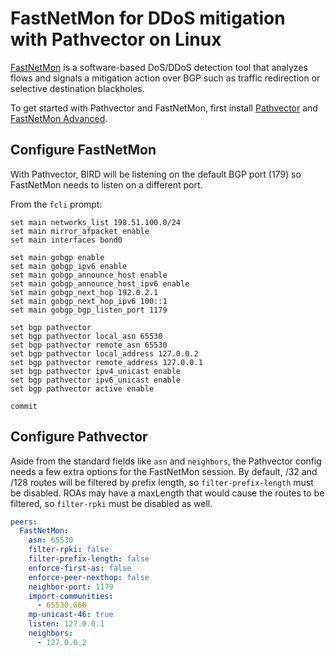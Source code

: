# FastNetMon for DDoS mitigation with Pathvector on Linux

[FastNetMon](https://fastnetmon.com) is a software-based DoS/DDoS detection tool that analyzes flows and signals a mitigation action over BGP such as traffic redirection or selective destination blackholes.

To get started with Pathvector and FastNetMon, first install [Pathvector](/installation) and [FastNetMon Advanced](https://fastnetmon.com/docs-fnm-advanced/advanced-install-guide/).

## Configure FastNetMon

With Pathvector, BIRD will be listening on the default BGP port (179) so FastNetMon needs to listen on a different port.

From the `fcli` prompt:

```shell
set main networks_list 198.51.100.0/24
set main mirror_afpacket enable
set main interfaces bond0

set main gobgp enable
set main gobgp_ipv6 enable
set main gobgp_announce_host enable
set main gobgp_announce_host_ipv6 enable
set main gobgp_next_hop 192.0.2.1
set main gobgp_next_hop_ipv6 100::1
set main gobgp_bgp_listen_port 1179

set bgp pathvector
set bgp pathvector local_asn 65530
set bgp pathvector remote_asn 65530
set bgp pathvector local_address 127.0.0.2
set bgp pathvector remote_address 127.0.0.1
set bgp pathvector ipv4_unicast enable
set bgp pathvector ipv6_unicast enable
set bgp pathvector active enable

commit
```

## Configure Pathvector

Aside from the standard fields like `asn` and `neighbors`, the Pathvector config needs a few extra options for the FastNetMon session. By default, /32 and /128 routes will be filtered by prefix length, so `filter-prefix-length` must be disabled. ROAs may have a maxLength that would cause the routes to be filtered, so `filter-rpki` must be disabled as well.

```yaml
peers:
  FastNetMon:
    asn: 65530
    filter-rpki: false
    filter-prefix-length: false
    enforce-first-as: false
    enforce-peer-nexthop: false
    neighbor-port: 1179
    import-communities:
      - 65530,666
    mp-unicast-46: true
    listen: 127.0.0.1
    neighbors:
      - 127.0.0.2
```
